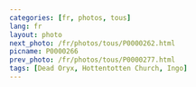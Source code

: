 ```yaml
---
categories: [fr, photos, tous]
lang: fr
layout: photo
next_photo: /fr/photos/tous/P0000262.html
picname: P0000266
prev_photo: /fr/photos/tous/P0000277.html
tags: [Dead Oryx, Hottentotten Church, Ingo]
---
```


